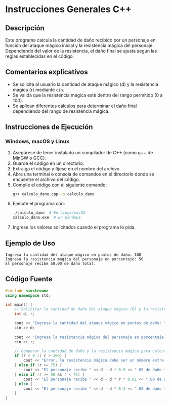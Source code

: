 # Instrucciones Generales C++

## Descripción
Este programa calcula la cantidad de daño recibido por un personaje en función del ataque mágico inicial y la resistencia mágica del personaje. Dependiendo del valor de la resistencia, el daño final se ajusta según las reglas establecidas en el código.

## Comentarios explicativos
- Se solicita al usuario la cantidad de ataque mágico (d) y la resistencia mágica (r) mediante `cin`.
- Se valida que la resistencia mágica esté dentro del rango permitido (0 a 100).
- Se aplican diferentes cálculos para determinar el daño final dependiendo del rango de resistencia mágica.

## Instrucciones de Ejecución
### Windows, macOS y Linux
1. Asegúrese de tener instalado un compilador de C++ (como g++ de MinGW o GCC).
2. Guarde el código en un directorio.
3. Extraiga el código y fíjese en el nombre del archivo.
4. Abra una terminal o consola de comandos en el directorio donde se encuentre el archivo del código.
5. Compile el código con el siguiente comando:
   ```sh
   g++ calculo_dano.cpp -o calculo_dano
   ```
6. Ejecute el programa con:
   ```sh
   ./calculo_dano  # En Linux/macOS
   calculo_dano.exe  # En Windows
   ```
7. Ingrese los valores solicitados cuando el programa lo pida.

## Ejemplo de Uso
```
Ingresa la cantidad del ataque mágico en puntos de daño: 100
Ingresa la resistencia mágica del personaje en porcentaje: 50
El personaje recibe 50.00 de daño total.
```

## Código Fuente
```cpp
#include <iostream>
using namespace std;

int main() {
    // Solicitar la cantidad de daño del ataque mágico (D) y la resistencia mágica (r)
    int d, r;

    cout << "Ingresa la cantidad del ataque mágico en puntos de daño: ";
    cin >> d;
    
    cout << "Ingresa la resistencia mágica del personaje en porcentaje: ";
    cin >> r;

    // Comparar la cantidad de daño y la resistencia mágica para calcular el daño final
    if (r < 0 || r > 100) {
        cout << "Error, la resistencia mágica debe ser un número entre 0 y 100." << endl;
    } else if (r >= 75) {
        cout << "El personaje recibe " << d - d * 0.9 << ".00 de daño total." << endl;
    } else if (r >= 50 && r < 75) {
        cout << "El personaje recibe " << d - d * r * 0.01 << ".00 de daño total." << endl;
    } else {
        cout << "El personaje recibe " << d - d * 0.3 << ".00 de daño total." << endl;
    }
}
```
